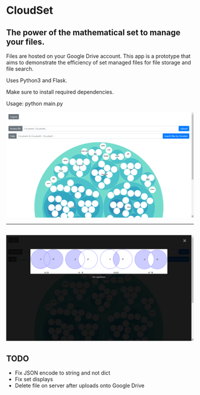# CloudSet

## The power of the mathematical set to manage your files. 

Files are hosted on your Google Drive account.
This app is a prototype that aims to demonstrate the efficiency of set managed files for file storage and file search.

Uses Python3 and Flask.

Make sure to install required dependencies.

Usage: python main.py


![Preview](https://github.com/loutouk/CloudSet/blob/master/report/LaTeX%20files/images/menu.png)

----
![Preview](https://github.com/loutouk/CloudSet/blob/master/report/LaTeX%20files/images/help.png)
----

## TODO 
* Fix JSON encode to string and not dict
* Fix set displays
* Delete file on server after uploads onto Google Drive
